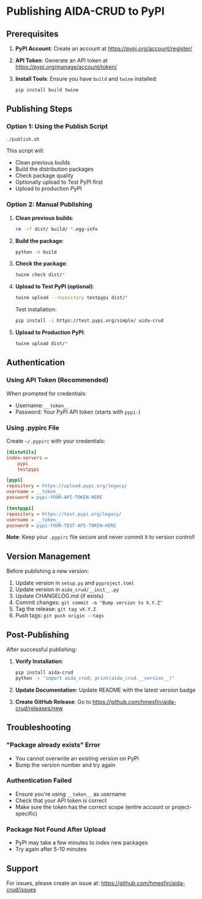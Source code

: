 # Publishing AIDA-CRUD to PyPI

## Prerequisites

1. **PyPI Account**: Create an account at <https://pypi.org/account/register/>
2. **API Token**: Generate an API token at <https://pypi.org/manage/account/token/>
3. **Install Tools**: Ensure you have `build` and `twine` installed:

   ```bash
   pip install build twine
   ```

## Publishing Steps

### Option 1: Using the Publish Script

```bash
./publish.sh
```

This script will:

- Clean previous builds
- Build the distribution packages
- Check package quality
- Optionally upload to Test PyPI first
- Upload to production PyPI

### Option 2: Manual Publishing

1. **Clean previous builds**:

   ```bash
   rm -rf dist/ build/ *.egg-info
   ```

2. **Build the package**:

   ```bash
   python -m build
   ```

3. **Check the package**:

   ```bash
   twine check dist/*
   ```

4. **Upload to Test PyPI (optional)**:

   ```bash
   twine upload --repository testpypi dist/*
   ```

   Test installation:

   ```bash
   pip install -i https://test.pypi.org/simple/ aida-crud
   ```

5. **Upload to Production PyPI**:

   ```bash
   twine upload dist/*
   ```

## Authentication

### Using API Token (Recommended)

When prompted for credentials:

- Username: `__token__`
- Password: Your PyPI API token (starts with `pypi-`)

### Using .pypirc File

Create `~/.pypirc` with your credentials:

```ini
[distutils]
index-servers =
    pypi
    testpypi

[pypi]
repository = https://upload.pypi.org/legacy/
username = __token__
password = pypi-YOUR-API-TOKEN-HERE

[testpypi]
repository = https://test.pypi.org/legacy/
username = __token__
password = pypi-YOUR-TEST-API-TOKEN-HERE
```

**Note**: Keep your `.pypirc` file secure and never commit it to version control!

## Version Management

Before publishing a new version:

1. Update version in `setup.py` and `pyproject.toml`
2. Update version in `aida_crud/__init__.py`
3. Update CHANGELOG.md (if exists)
4. Commit changes: `git commit -m "Bump version to X.Y.Z"`
5. Tag the release: `git tag vX.Y.Z`
6. Push tags: `git push origin --tags`

## Post-Publishing

After successful publishing:

1. **Verify Installation**:

   ```bash
   pip install aida-crud
   python -c "import aida_crud; print(aida_crud.__version__)"
   ```

2. **Update Documentation**: Update README with the latest version badge

3. **Create GitHub Release**: Go to <https://github.com/hmesfin/aida-crud/releases/new>

## Troubleshooting

### "Package already exists" Error

- You cannot overwrite an existing version on PyPI
- Bump the version number and try again

### Authentication Failed

- Ensure you're using `__token__` as username
- Check that your API token is correct
- Make sure the token has the correct scope (entire account or project-specific)

### Package Not Found After Upload

- PyPI may take a few minutes to index new packages
- Try again after 5-10 minutes

## Support

For issues, please create an issue at: <https://github.com/hmesfin/aida-crud/issues>
